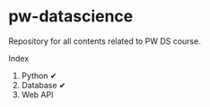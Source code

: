 # pw-datascience
Repository for all contents related to PW DS course.

Index
1. Python ✔
2. Database ✔
3. Web API 